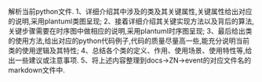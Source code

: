 解析当前python文件.
1、详细介绍其中涉及的类及其关键属性,关键属性给出对应的说明,采用plantuml类图呈现;
2、接着详细介绍其关键实现方法以及背后的算法,关键步骤需要在时序图中做相应的说明,采用plantuml时序图呈现;
3、最后给出类的使用方法,给出对应的python代码例子,代码的质量尽量高一些,能充分说明当前类的使用逻辑及其特性;
4、总结各个类的定义、作用、使用场景、使用特性等,给出一些建议或注意事项.
5、将上述内容整理到docs->ZN->event的对应文件名的markdown文件中.